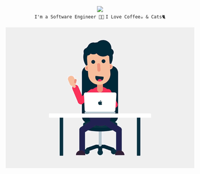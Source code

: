 
<div align="center">
<img src="https://readme-typing-svg.herokuapp.com?font=Fira+Code&pause=1000&color=006BF7&random=false&width=500&lines=Hey+There%2C+My+Name+is+Fakhri+Adi+Saputra">
<div align="center" width="50">
<code>I'm a Software Engineer 🐱‍💻</code> 
<code>I Love Coffee☕ & Cats🐈</code><br/>
<br><img src="https://github.com/fakhrads/fakhrads/blob/main/coding.gif">
